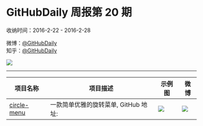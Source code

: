 # GitHubDaily 周报第 20 期

收纳时间：2016-2-22 - 2016-2-28

微博：[@GitHubDaily](https://weibo.com/GitHubDaily)    
知乎：[@GitHubDaily](https://www.zhihu.com/people/githubdaily)

![](https://raw.githubusercontent.com/GitHubDaily/GitHubDaily/master/assets/weixin.png)

---

项目名称 | 项目描述 | 示例图 | 微博
--- | --- | --- | ---
[circle-menu](status.github_url) | 一款简单优雅的旋转菜单, GitHub 地址: | ![](http://ww3.sinaimg.cn/large/006fiYtfgw1f1ar08lj3ng30oq0ikb29.gif) | [![](https://raw.githubusercontent.com/GitHubDaily/GitHubDaily/master/assets/sina_logo.png)](https://weibo.com/5722964389/DjmLpci1b)
